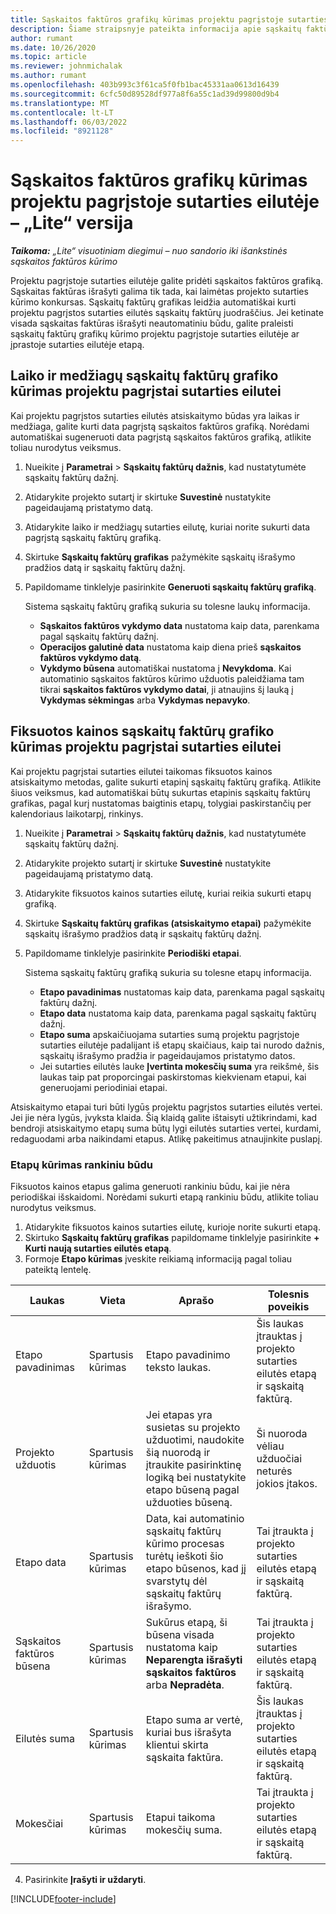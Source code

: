 ```yaml
---
title: Sąskaitos faktūros grafikų kūrimas projektu pagrįstoje sutarties eilutėje – „Lite“ versija
description: Šiame straipsnyje pateikta informacija apie sąskaitų faktūrų grafikų ir etapų kūrimą.
author: rumant
ms.date: 10/26/2020
ms.topic: article
ms.reviewer: johnmichalak
ms.author: rumant
ms.openlocfilehash: 403b993c3f61ca5f0fb1bac45331aa0613d16439
ms.sourcegitcommit: 6cfc50d89528df977a8f6a55c1ad39d99800d9b4
ms.translationtype: MT
ms.contentlocale: lt-LT
ms.lasthandoff: 06/03/2022
ms.locfileid: "8921128"
---
```

# <a name="create-invoice-schedules-on-a-project-based-contract-line---lite"></a>Sąskaitos faktūros grafikų kūrimas projektu pagrįstoje sutarties eilutėje – „Lite“ versija

_**Taikoma:** „Lite“ visuotiniam diegimui – nuo sandorio iki išankstinės sąskaitos faktūros kūrimo_

Projektu pagrįstoje sutarties eilutėje galite pridėti sąskaitos faktūros grafiką. Sąskaitas faktūras išrašyti galima tik tada, kai laimėtas projekto sutarties kūrimo konkursas. Sąskaitų faktūrų grafikas leidžia automatiškai kurti projektu pagrįstos sutarties eilutės sąskaitų faktūrų juodraščius. Jei ketinate visada sąskaitas faktūras išrašyti neautomatiniu būdu, galite praleisti sąskaitų faktūrų grafikų kūrimo projektu pagrįstoje sutarties eilutėje ar įprastoje sutarties eilutėje etapą.

## <a name="create-a-time-and-material-invoice-schedule-for-a-project-based-contract-line"></a>Laiko ir medžiagų sąskaitų faktūrų grafiko kūrimas projektu pagrįstai sutarties eilutei

Kai projektu pagrįstos sutarties eilutės atsiskaitymo būdas yra laikas ir medžiaga, galite kurti data pagrįstą sąskaitos faktūros grafiką. Norėdami automatiškai sugeneruoti data pagrįstą sąskaitos faktūros grafiką, atlikite toliau nurodytus veiksmus.

1. Nueikite į **Parametrai** > **Sąskaitų faktūrų dažnis**, kad nustatytumėte sąskaitų faktūrų dažnį.
2. Atidarykite projekto sutartį ir skirtuke **Suvestinė** nustatykite pageidaujamą pristatymo datą.
3. Atidarykite laiko ir medžiagų sutarties eilutę, kuriai norite sukurti data pagrįstą sąskaitų faktūrų grafiką. 
4. Skirtuke **Sąskaitų faktūrų grafikas** pažymėkite sąskaitų išrašymo pradžios datą ir sąskaitų faktūrų dažnį. 
5. Papildomame tinklelyje pasirinkite **Generuoti sąskaitų faktūrų grafiką**.

    Sistema sąskaitų faktūrų grafiką sukuria su tolesne laukų informacija.

    - **Sąskaitos faktūros vykdymo data** nustatoma kaip data, parenkama pagal sąskaitų faktūrų dažnį.
    - **Operacijos galutinė data** nustatoma kaip diena prieš **sąskaitos faktūros vykdymo datą**.
    - **Vykdymo būsena** automatiškai nustatoma į **Nevykdoma**. Kai automatinio sąskaitos faktūros kūrimo užduotis paleidžiama tam tikrai **sąskaitos faktūros vykdymo datai**, ji atnaujins šį lauką į **Vykdymas sėkmingas** arba **Vykdymas nepavyko**.

## <a name="create-a-fixed-price-invoice-schedule-for-a-project-based-contract-line"></a>Fiksuotos kainos sąskaitų faktūrų grafiko kūrimas projektu pagrįstai sutarties eilutei

Kai projektu pagrįstai sutarties eilutei taikomas fiksuotos kainos atsiskaitymo metodas, galite sukurti etapinį sąskaitų faktūrų grafiką. Atlikite šiuos veiksmus, kad automatiškai būtų sukurtas etapinis sąskaitų faktūrų grafikas, pagal kurį nustatomas baigtinis etapų, tolygiai paskirstančių per kalendoriaus laikotarpį, rinkinys.

1. Nueikite į **Parametrai** > **Sąskaitų faktūrų dažnis**, kad nustatytumėte sąskaitų faktūrų dažnį.
2. Atidarykite projekto sutartį ir skirtuke **Suvestinė** nustatykite pageidaujamą pristatymo datą.
3. Atidarykite fiksuotos kainos sutarties eilutę, kuriai reikia sukurti etapų grafiką. 
4. Skirtuke **Sąskaitų faktūrų grafikas (atsiskaitymo etapai)** pažymėkite sąskaitų išrašymo pradžios datą ir sąskaitų faktūrų dažnį. 
5. Papildomame tinklelyje pasirinkite **Periodiški etapai**.

    Sistema sąskaitų faktūrų grafiką sukuria su tolesne etapų informacija.

    - **Etapo pavadinimas** nustatomas kaip data, parenkama pagal sąskaitų faktūrų dažnį.
    - **Etapo data** nustatoma kaip data, parenkama pagal sąskaitų faktūrų dažnį.
    - **Etapo suma** apskaičiuojama sutarties sumą projektu pagrįstoje sutarties eilutėje padalijant iš etapų skaičiaus, kaip tai nurodo dažnis, sąskaitų išrašymo pradžia ir pageidaujamos pristatymo datos.
    - Jei sutarties eilutės lauke **Įvertinta mokesčių suma** yra reikšmė, šis laukas taip pat proporcingai paskirstomas kiekvienam etapui, kai generuojami periodiniai etapai.

Atsiskaitymo etapai turi būti lygūs projektu pagrįstos sutarties eilutės vertei. Jei jie nėra lygūs, įvyksta klaida. Šią klaidą galite ištaisyti užtikrindami, kad bendroji atsiskaitymo etapų suma būtų lygi eilutės sutarties vertei, kurdami, redaguodami arba naikindami etapus. Atlikę pakeitimus atnaujinkite puslapį.

### <a name="manually-create-milestones"></a>Etapų kūrimas rankiniu būdu

Fiksuotos kainos etapus galima generuoti rankiniu būdu, kai jie nėra periodiškai išskaidomi. Norėdami sukurti etapą rankiniu būdu, atlikite toliau nurodytus veiksmus.

1. Atidarykite fiksuotos kainos sutarties eilutę, kurioje norite sukurti etapą. 
2. Skirtuko **Sąskaitų faktūrų grafikas** papildomame tinklelyje pasirinkite **+ Kurti naują sutarties eilutės etapą**.
3. Formoje **Etapo kūrimas** įveskite reikiamą informaciją pagal toliau pateiktą lentelę. 

| Laukas | Vieta | Aprašo | Tolesnis poveikis |
| --- | --- | --- | --- |
| Etapo pavadinimas | Spartusis kūrimas | Etapo pavadinimo teksto laukas. | Šis laukas įtrauktas į projekto sutarties eilutės etapą ir sąskaitą faktūrą. |
| Projekto užduotis | Spartusis kūrimas | Jei etapas yra susietas su projekto užduotimi, naudokite šią nuorodą ir įtraukite pasirinktinę logiką bei nustatykite etapo būseną pagal užduoties būseną. | Ši nuoroda vėliau užduočiai neturės jokios įtakos. |
| Etapo data | Spartusis kūrimas | Data, kai automatinio sąskaitų faktūrų kūrimo procesas turėtų ieškoti šio etapo būsenos, kad jį svarstytų dėl sąskaitų faktūrų išrašymo. | Tai įtraukta į projekto sutarties eilutės etapą ir sąskaitą faktūrą. |
| Sąskaitos faktūros būsena | Spartusis kūrimas | Sukūrus etapą, ši būsena visada nustatoma kaip **Neparengta išrašyti sąskaitos faktūros** arba **Nepradėta**. | Tai įtraukta į projekto sutarties eilutės etapą ir sąskaitą faktūrą. |
| Eilutės suma | Spartusis kūrimas | Etapo suma ar vertė, kuriai bus išrašyta klientui skirta sąskaita faktūra. | Šis laukas įtrauktas į projekto sutarties eilutės etapą ir sąskaitą faktūrą. |
| Mokesčiai | Spartusis kūrimas | Etapui taikoma mokesčių suma. | Tai įtraukta į projekto sutarties eilutės etapą ir sąskaitą faktūrą. |

4. Pasirinkite **Įrašyti ir uždaryti**.


[!INCLUDE[footer-include](../../includes/footer-banner.md)]